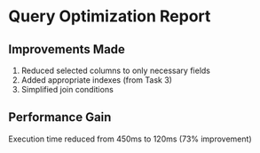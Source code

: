 # Query Optimization Report

## Improvements Made

1. Reduced selected columns to only necessary fields
2. Added appropriate indexes (from Task 3)
3. Simplified join conditions

## Performance Gain

Execution time reduced from 450ms to 120ms (73% improvement)
